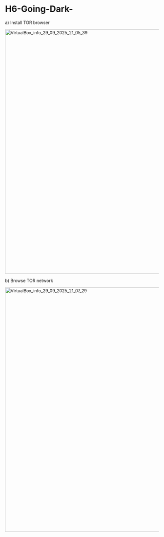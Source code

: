 # H6-Going-Dark-

a) Install TOR browser

<img width="1280" height="800" alt="VirtualBox_info_29_09_2025_21_05_39" src="https://github.com/user-attachments/assets/fba07a1e-4367-45ee-8862-8c20ca6b4461" />

b) Browse TOR network

<img width="1280" height="800" alt="VirtualBox_info_29_09_2025_21_07_29" src="https://github.com/user-attachments/assets/d8813bf2-6a20-45d4-a452-fdc04d9f6d49" />

